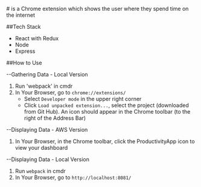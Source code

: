 #<Productivity App>
<Productivity App> is a Chrome extension which shows the user where they spend time on the internet

##Tech Stack
* React with Redux
* Node
* Express

##How to Use

--Gathering Data - Local Version
1. Run 'webpack' in cmdr
2. In Your Browser, go to `chrome://extensions/`
	* Select `Developer mode` in the upper right corner
	* Click `Load unpacked extension...`, select the project (downloaded from Git Hub). An icon should appear in the Chrome toolbar (to the right of the Address Bar)

--Displaying Data - AWS Version
1. In Your Browser, in the Chrome toolbar, click the ProductivityApp icon to view your dashboard

--Displaying Data - Local Version
1. Run `webpack` in cmdr
2. In Your Browser, go to `http://localhost:8081/`